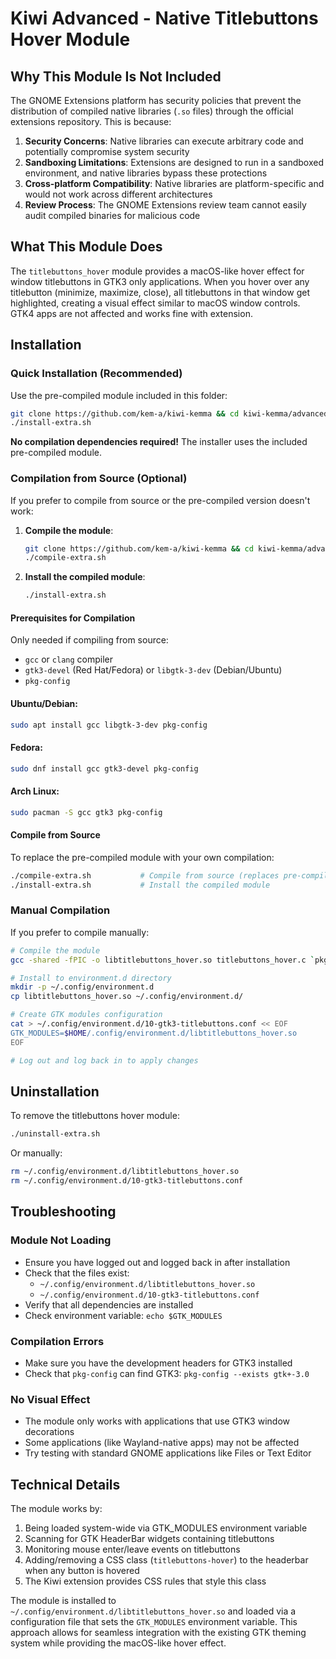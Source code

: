 # Kiwi Advanced - Native Titlebuttons Hover Module

## Why This Module Is Not Included

The GNOME Extensions platform has security policies that prevent the distribution of compiled native libraries (`.so` files) through the official extensions repository. This is because:

1. **Security Concerns**: Native libraries can execute arbitrary code and potentially compromise system security
2. **Sandboxing Limitations**: Extensions are designed to run in a sandboxed environment, and native libraries bypass these protections
3. **Cross-platform Compatibility**: Native libraries are platform-specific and would not work across different architectures
4. **Review Process**: The GNOME Extensions review team cannot easily audit compiled binaries for malicious code

## What This Module Does

The `titlebuttons_hover` module provides a macOS-like hover effect for window titlebuttons in GTK3 only applications. When you hover over any titlebutton (minimize, maximize, close), all titlebuttons in that window get highlighted, creating a visual effect similar to macOS window controls. GTK4 apps are not affected and works fine with extension.

## Installation

### Quick Installation (Recommended)

Use the pre-compiled module included in this folder:

```bash
git clone https://github.com/kem-a/kiwi-kemma && cd kiwi-kemma/advanced
./install-extra.sh
```

**No compilation dependencies required!** The installer uses the included pre-compiled module.

### Compilation from Source (Optional)

If you prefer to compile from source or the pre-compiled version doesn't work:

1. **Compile the module**:
   ```bash
   git clone https://github.com/kem-a/kiwi-kemma && cd kiwi-kemma/advanced
   ./compile-extra.sh
   ```

2. **Install the compiled module**:
   ```bash
   ./install-extra.sh
   ```

#### Prerequisites for Compilation

Only needed if compiling from source:
- `gcc` or `clang` compiler
- `gtk3-devel` (Red Hat/Fedora) or `libgtk-3-dev` (Debian/Ubuntu)
- `pkg-config`

#### Ubuntu/Debian:
```bash
sudo apt install gcc libgtk-3-dev pkg-config
```

#### Fedora:
```bash
sudo dnf install gcc gtk3-devel pkg-config
```

#### Arch Linux:
```bash
sudo pacman -S gcc gtk3 pkg-config
```

#### Compile from Source

To replace the pre-compiled module with your own compilation:

```bash
./compile-extra.sh           # Compile from source (replaces pre-compiled module)
./install-extra.sh           # Install the compiled module
```

### Manual Compilation

If you prefer to compile manually:

```bash
# Compile the module
gcc -shared -fPIC -o libtitlebuttons_hover.so titlebuttons_hover.c `pkg-config --cflags --libs gtk+-3.0`

# Install to environment.d directory
mkdir -p ~/.config/environment.d
cp libtitlebuttons_hover.so ~/.config/environment.d/

# Create GTK modules configuration
cat > ~/.config/environment.d/10-gtk3-titlebuttons.conf << EOF
GTK_MODULES=$HOME/.config/environment.d/libtitlebuttons_hover.so
EOF

# Log out and log back in to apply changes
```

## Uninstallation

To remove the titlebuttons hover module:

```bash
./uninstall-extra.sh
```

Or manually:

```bash
rm ~/.config/environment.d/libtitlebuttons_hover.so
rm ~/.config/environment.d/10-gtk3-titlebuttons.conf
```

## Troubleshooting

### Module Not Loading
- Ensure you have logged out and logged back in after installation
- Check that the files exist:
  - `~/.config/environment.d/libtitlebuttons_hover.so`
  - `~/.config/environment.d/10-gtk3-titlebuttons.conf`
- Verify that all dependencies are installed
- Check environment variable: `echo $GTK_MODULES`

### Compilation Errors
- Make sure you have the development headers for GTK3 installed
- Check that `pkg-config` can find GTK3: `pkg-config --exists gtk+-3.0`

### No Visual Effect
- The module only works with applications that use GTK3 window decorations
- Some applications (like Wayland-native apps) may not be affected
- Try testing with standard GNOME applications like Files or Text Editor

## Technical Details

The module works by:
1. Being loaded system-wide via GTK_MODULES environment variable
2. Scanning for GTK HeaderBar widgets containing titlebuttons  
3. Monitoring mouse enter/leave events on titlebuttons
4. Adding/removing a CSS class (`titlebuttons-hover`) to the headerbar when any button is hovered
5. The Kiwi extension provides CSS rules that style this class

The module is installed to `~/.config/environment.d/libtitlebuttons_hover.so` and loaded via a configuration file that sets the `GTK_MODULES` environment variable. This approach allows for seamless integration with the existing GTK theming system while providing the macOS-like hover effect.
